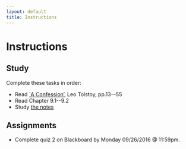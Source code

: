 ```yaml
---
layout: default
title: Instructions
---
```



# Instructions #


## Study

Complete these tasks in order:

+ Read [`A Confession’](Confession.pdf), Leo Tolstoy, pp.13-–55
+ Read Chapter 9.1--9.2
+ Study [the notes](/Teaching/Examined/Meaning/Handout) 


## Assignments

+ Complete quiz 2 on Blackboard by Monday 09/26/2016 @ 11:59pm.
